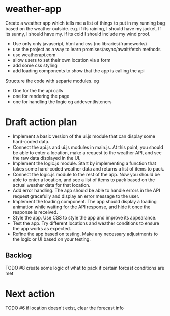 # weather-app

Create a weather app which tells me a list of things to put in my running bag based on the weather outside. e.g. if its raining, I should have my jacket. If its sunny, I should have my. if its cold I should include my wind proof.

- Use only only javascript, html and css (no libraries/frameworks)
- use the project as a way to learn promises/async/await/fetch methods
- use weatherapi.com
- allow users to set their own location via a form
- add some css styling
- add loading components to show that the app is calling the api

Structure the code with separte modules. eg

- One for the the api calls
- one for rendering the page
- one for handling the logic eg addeventlisteners

# Draft action plan

- Implement a basic version of the ui.js module that can display some hard-coded data.
- Connect the api.js and ui.js modules in main.js. At this point, you should be able to enter a location, make a request to the weather API, and see the raw data displayed in the UI.
- Implement the logic.js module. Start by implementing a function that takes some hard-coded weather data and returns a list of items to pack.
- Connect the logic.js module to the rest of the app. Now you should be able to enter a location, and see a list of items to pack based on the actual weather data for that location.
- Add error handling. The app should be able to handle errors in the API request gracefully and display an error message to the user.
- Implement the loading component. The app should display a loading animation while waiting for the API response, and hide it once the response is received.
- Style the app. Use CSS to style the app and improve its appearance.
- Test the app. Try different locations and weather conditions to ensure the app works as expected.
- Refine the app based on testing. Make any necessary adjustments to the logic or UI based on your testing.

## Backlog

TODO #8 create some logic of what to pack if certain forcast conditions are met

# Next action

TODO #6 if location doesn't exist, clear the forecast info
